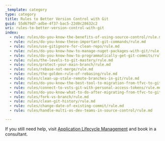 ```yaml
---
_template: category
type: category
title: Rules to Better Version Control with Git
guid: 55d679d7-adbe-4f37-bac5-22d0c28632c2
uri: rules-to-better-version-control-with-git
index:
  - rule: rules/do-you-know-the-benefits-of-using-source-control/rule.md
  - rule: rules/do-you-know-these-important-git-commands/rule.md
  - rule: rules/use-gitignore-for-clean-repo/rule.md
  - rule: rules/do-you-know-how-to-manage-nuget-packages-with-git/rule.md
  - rule: rules/do-you-know-how-to-programmatically-get-git-commits/rule.md
  - rule: rules/the-levels-to-git-mastery/rule.md
  - rule: rules/protect-your-main-branch/rule.md
  - rule: rules/rebase-not-merge/rule.md
  - rule: rules/the-golden-rule-of-rebasing/rule.md
  - rule: rules/clean-up-stale-remote-branches-in-git/rule.md
  - rule: rules/do-you-know-the-best-tool-to-migration-from-tfvc-to-git/rule.md
  - rule: rules/connect-to-vsts-git-with-personal-access-tokens/rule.md
  - rule: rules/do-you-know-what-to-do-after-migrating-from-tfvc-to-git/rule.md
  - rule: rules/fork-vs-branch/rule.md
  - rule: rules/clean-git-history/rule.md
  - rule: rules/change-date-of-existing-commit/rule.md
  - rule: rules/handle-multi-os-dev-teams-in-source-control/rule.md

---
```


If you still need help, visit [Application Lifecycle Management](https://www.ssw.com.au/consulting/alm-tooling) and book in a consultant.
